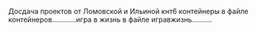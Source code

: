 Досдача проектов от Ломовской и Ильиной кнт6
контейнеры в файле контейнеров............игра в жизнь в файле игравжизнь..........
